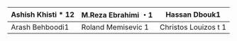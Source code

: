 | Ashish Khisti * 12 | M.Reza Ebrahimi ・1 | Hassan Dbouk1 |
| --- | --- | --- |
| Arash Behboodi1 | Roland Memisevic 1 | Christos Louizos t 1 |
